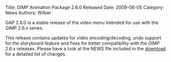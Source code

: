 Title: GIMP Animation Package 2.6.0 Released
Date: 2009-06-05
Category: News
Authors: Wilber

GAP 2.6.0 is a stable release of the video menu intended for use with the GIMP 2.6.x series.

This release contains updates for video encoding/decoding, undo support for the storyboard feature and fixes for better compatibility with the GIMP 2.6.x releases. Please have a look at the NEWS file included in the [download](http://download.gimp.org/pub/gimp/plug-ins/v2.6/gap/) for a detailed list of changes.
